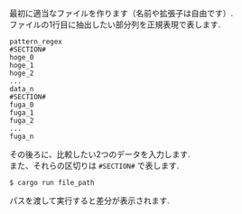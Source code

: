 最初に適当なファイルを作ります（名前や拡張子は自由です）.  
ファイルの1行目に抽出したい部分列を正規表現で表します.  

```
pattern_regex
#SECTION#
hoge_0
hoge_1
hoge_2
...
data_n
#SECTION#
fuga_0
fuga_1
fuga_2
...
fuga_n
```

その後ろに、比較したい2つのデータを入力します.  
また、それらの区切りは `#SECTION#` で表します.  

```
$ cargo run file_path
```

パスを渡して実行すると差分が表示されます.  
